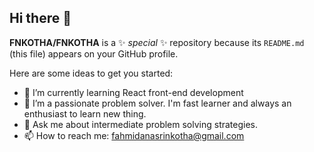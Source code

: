 ## Hi there 👋


**FNKOTHA/FNKOTHA** is a ✨ _special_ ✨ repository because its `README.md` (this file) appears on your GitHub profile.

Here are some ideas to get you started:


- 🌱 I’m currently learning React front-end development
- 👯 I’m a passionate problem solver. I'm fast learner and always an enthusiast to learn new thing.
- 💬 Ask me about intermediate problem solving strategies.
- 📫 How to reach me: fahmidanasrinkotha@gmail.com


